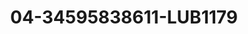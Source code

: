 ---
title: 04-34595838611-LUB1179
image: /v1543919832/viterbo/04-34595838611-LUB1179.jpg
brand: lubiam
layout: vestito
---